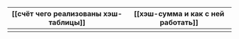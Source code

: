 
| [[счёт чего реализованы хэш-таблицы]] | [[хэш-сумма и как с ней работать]] |
| ------------------------------------- | ---------------------------------- |
|                                       |                                    |
